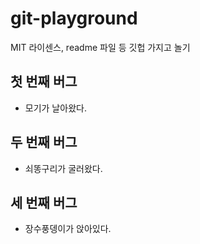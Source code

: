 # git-playground
MIT 라이센스, readme 파일 등 깃헙 가지고 놀기

## 첫 번째 버그
  - 모기가 날아왔다.

## 두 번째 버그
  - 쇠똥구리가 굴러왔다.

## 세 번째 버그
  - 장수풍뎅이가 앉아있다.